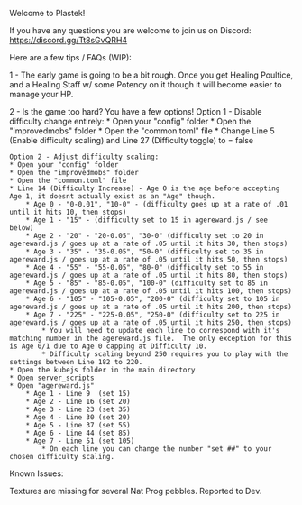 Welcome to Plastek!

If you have any questions you are welcome to join us on Discord: https://discord.gg/Tt8sGvQRH4

Here are a few tips / FAQs (WIP):

1 - The early game is going to be a bit rough. Once you get Healing Poultice, and a Healing Staff w/ some Potency on it though it will become easier to manage your HP. 

2 - Is the game too hard? You have a few options!
    Option 1 - Disable difficulty change entirely:
    * Open your "config" folder
    * Open the "improvedmobs" folder
    * Open the "common.toml" file
    * Change Line 5 (Enable difficulty scaling) and Line 27 (Difficulty toggle) to = false

    Option 2 - Adjust difficulty scaling:
    * Open your "config" folder
    * Open the "improvedmobs" folder
    * Open the "common.toml" file
    * Line 14 (Difficulty Increase) - Age 0 is the age before accepting Age 1, it doesnt actually exist as an "Age" though.
        * Age 0 - "0-0.01", "10-0" - (difficulty goes up at a rate of .01 until it hits 10, then stops)
        * Age 1 - "15" - (difficulty set to 15 in agereward.js / see below)
        * Age 2 - "20" - "20-0.05", "30-0" (difficulty set to 20 in agereward.js / goes up at a rate of .05 until it hits 30, then stops)
        * Age 3 - "35" - "35-0.05", "50-0" (difficulty set to 35 in agereward.js / goes up at a rate of .05 until it hits 50, then stops)
        * Age 4 - "55" - "55-0.05", "80-0" (difficulty set to 55 in agereward.js / goes up at a rate of .05 until it hits 80, then stops)
        * Age 5 - "85" - "85-0.05", "100-0" (difficulty set to 85 in agereward.js / goes up at a rate of .05 until it hits 100, then stops)
        * Age 6 - "105" - "105-0.05", "200-0" (difficulty set to 105 in agereward.js / goes up at a rate of .05 until it hits 200, then stops)
        * Age 7 - "225" - "225-0.05", "250-0" (difficulty set to 225 in agereward.js / goes up at a rate of .05 until it hits 250, then stops)
            * You will need to update each line to correspond with it's matching number in the agereward.js file.  The only exception for this is Age 0/1 due to Age 0 capping at Difficulty 10. 
            * Difficulty scaling beyond 250 requires you to play with the settings between Line 182 to 220. 
    * Open the kubejs folder in the main directory
    * Open server_scripts
    * Open "agereward.js"
        * Age 1 - Line 9  (set 15)
        * Age 2 - Line 16 (set 20)
        * Age 3 - Line 23 (set 35)
        * Age 4 - Line 30 (set 20)
        * Age 5 - Line 37 (set 55)
        * Age 6 - Line 44 (set 85)
        * Age 7 - Line 51 (set 105)
            * On each line you can change the number "set ##" to your chosen difficulty scaling.


Known Issues:

Textures are missing for several Nat Prog pebbles. Reported to Dev.